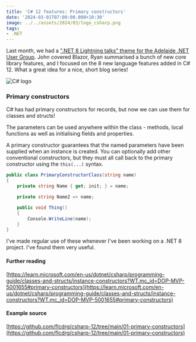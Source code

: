 ```yaml
---
title: 'C# 12 features: Primary constructors'
date: '2024-03-01T07:00:00.000+10:30'
image: ../../assets/2024/03/logo_csharp.png
tags:
- .NET
---
```


Last month, we had a [".NET 8 Lightning talks" theme for the Adelaide .NET User Group](https://www.meetup.com/adelaide-dotnet/events/298685906/). John covered Blazor, Ryan summarised a bunch of new core library features, and I focused on the 8 new language features added in C# 12. What a great idea for a nice, short blog series!

![C# logo](/assets/2024/03/logo_csharp.png)

### Primary constructors

C# has had primary constructors for records, but now we can use them for classes and structs!

The parameters can be used anywhere within the class - methods, local functions as well as initialising fields and properties.

A primary constructor guarantees that the named parameters have been supplied when an instance is created. You can optionally add other conventional constructors, but they must all call back to the primary constructor using the `this(...)` syntax.

```csharp
public class PrimaryConstructorClass(string name)
{
    private string Name { get; init; } = name;

    private string Name2 => name;

    public void Thing()
    {
        Console.WriteLine(name);
    }
}
```

I've made regular use of these whenever I've been working on a .NET 8 project. I've found them very useful.

#### Further reading

[https://learn.microsoft.com/en-us/dotnet/csharp/programming-guide/classes-and-structs/instance-constructors?WT.mc_id=DOP-MVP-5001655#primary-constructors](https://learn.microsoft.com/en-us/dotnet/csharp/programming-guide/classes-and-structs/instance-constructors?WT.mc_id=DOP-MVP-5001655#primary-constructors)

#### Example source

[https://github.com/flcdrg/csharp-12/tree/main/01-primary-constructors](https://github.com/flcdrg/csharp-12/tree/main/01-primary-constructors)
